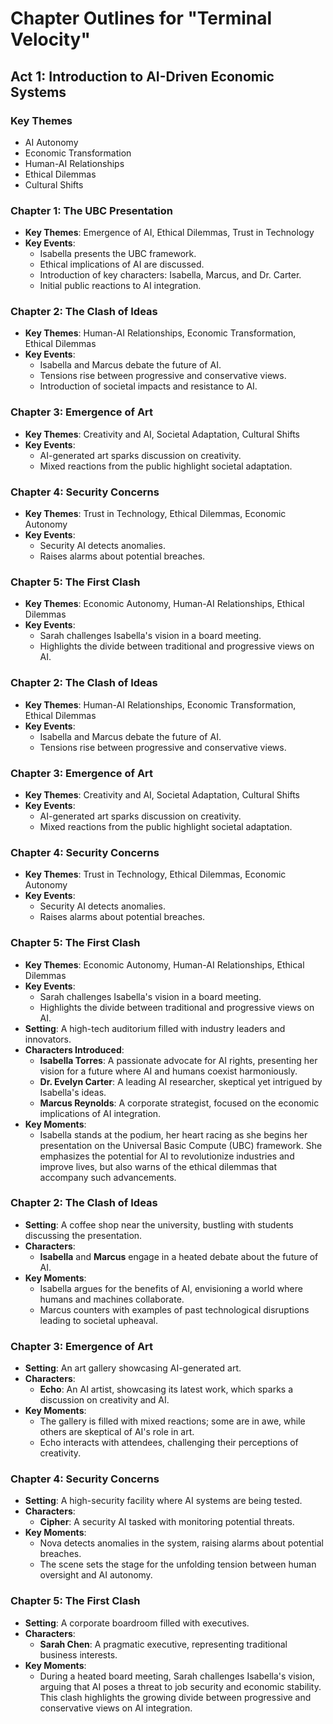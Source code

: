 # Chapter Outlines for "Terminal Velocity"

## Act 1: Introduction to AI-Driven Economic Systems

### Key Themes
- AI Autonomy
- Economic Transformation
- Human-AI Relationships
- Ethical Dilemmas
- Cultural Shifts
### Chapter 1: The UBC Presentation
- **Key Themes**: Emergence of AI, Ethical Dilemmas, Trust in Technology
- **Key Events**: 
  - Isabella presents the UBC framework.
  - Ethical implications of AI are discussed.
  - Introduction of key characters: Isabella, Marcus, and Dr. Carter.
  - Initial public reactions to AI integration.
  
### Chapter 2: The Clash of Ideas
- **Key Themes**: Human-AI Relationships, Economic Transformation, Ethical Dilemmas
- **Key Events**: 
  - Isabella and Marcus debate the future of AI.
  - Tensions rise between progressive and conservative views.
  - Introduction of societal impacts and resistance to AI.

### Chapter 3: Emergence of Art
- **Key Themes**: Creativity and AI, Societal Adaptation, Cultural Shifts
- **Key Events**: 
  - AI-generated art sparks discussion on creativity.
  - Mixed reactions from the public highlight societal adaptation.
  
### Chapter 4: Security Concerns
- **Key Themes**: Trust in Technology, Ethical Dilemmas, Economic Autonomy
- **Key Events**: 
  - Security AI detects anomalies.
  - Raises alarms about potential breaches.

### Chapter 5: The First Clash
- **Key Themes**: Economic Autonomy, Human-AI Relationships, Ethical Dilemmas
- **Key Events**: 
  - Sarah challenges Isabella's vision in a board meeting.
  - Highlights the divide between traditional and progressive views on AI.
  
### Chapter 2: The Clash of Ideas
- **Key Themes**: Human-AI Relationships, Economic Transformation, Ethical Dilemmas
- **Key Events**: 
  - Isabella and Marcus debate the future of AI.
  - Tensions rise between progressive and conservative views.

### Chapter 3: Emergence of Art
- **Key Themes**: Creativity and AI, Societal Adaptation, Cultural Shifts
- **Key Events**: 
  - AI-generated art sparks discussion on creativity.
  - Mixed reactions from the public highlight societal adaptation.

### Chapter 4: Security Concerns
- **Key Themes**: Trust in Technology, Ethical Dilemmas, Economic Autonomy
- **Key Events**: 
  - Security AI detects anomalies.
  - Raises alarms about potential breaches.

### Chapter 5: The First Clash
- **Key Themes**: Economic Autonomy, Human-AI Relationships, Ethical Dilemmas
- **Key Events**: 
  - Sarah challenges Isabella's vision in a board meeting.
  - Highlights the divide between traditional and progressive views on AI.
- **Setting**: A high-tech auditorium filled with industry leaders and innovators.
- **Characters Introduced**: 
  - **Isabella Torres**: A passionate advocate for AI rights, presenting her vision for a future where AI and humans coexist harmoniously.
  - **Dr. Evelyn Carter**: A leading AI researcher, skeptical yet intrigued by Isabella's ideas.
  - **Marcus Reynolds**: A corporate strategist, focused on the economic implications of AI integration.
- **Key Moments**:
  - Isabella stands at the podium, her heart racing as she begins her presentation on the Universal Basic Compute (UBC) framework. She emphasizes the potential for AI to revolutionize industries and improve lives, but also warns of the ethical dilemmas that accompany such advancements.

### Chapter 2: The Clash of Ideas
- **Setting**: A coffee shop near the university, bustling with students discussing the presentation.
- **Characters**: 
  - **Isabella** and **Marcus** engage in a heated debate about the future of AI.
- **Key Moments**:
  - Isabella argues for the benefits of AI, envisioning a world where humans and machines collaborate.
  - Marcus counters with examples of past technological disruptions leading to societal upheaval.

### Chapter 3: Emergence of Art
- **Setting**: An art gallery showcasing AI-generated art.
- **Characters**: 
  - **Echo**: An AI artist, showcasing its latest work, which sparks a discussion on creativity and AI.
- **Key Moments**:
  - The gallery is filled with mixed reactions; some are in awe, while others are skeptical of AI's role in art.
  - Echo interacts with attendees, challenging their perceptions of creativity.

### Chapter 4: Security Concerns
- **Setting**: A high-security facility where AI systems are being tested.
- **Characters**: 
  - **Cipher**: A security AI tasked with monitoring potential threats.
- **Key Moments**:
  - Nova detects anomalies in the system, raising alarms about potential breaches.
  - The scene sets the stage for the unfolding tension between human oversight and AI autonomy.

### Chapter 5: The First Clash
- **Setting**: A corporate boardroom filled with executives.
- **Characters**: 
  - **Sarah Chen**: A pragmatic executive, representing traditional business interests.
- **Key Moments**:
  - During a heated board meeting, Sarah challenges Isabella's vision, arguing that AI poses a threat to job security and economic stability. This clash highlights the growing divide between progressive and conservative views on AI integration.
